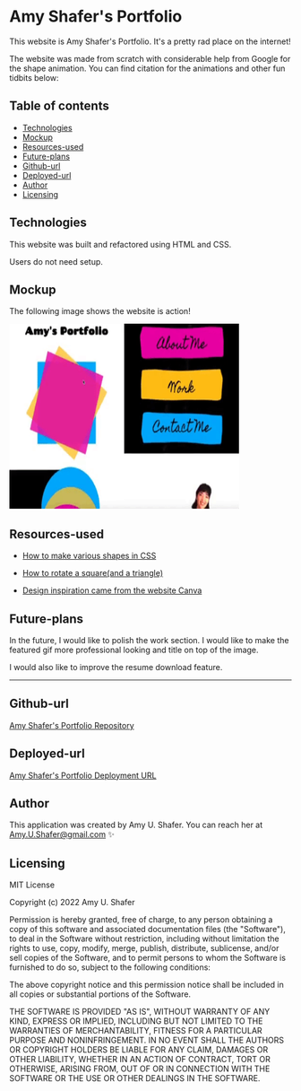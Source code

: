 
# Amy Shafer's Portfolio

This website is Amy Shafer's Portfolio. It's a pretty rad place on the internet!

The website was made from scratch with considerable help from Google for the shape animation. You can find citation for the animations and other fun tidbits below:

## Table of contents
* [Technologies](#technologies)
* [Mockup](#mockup)
* [Resources-used](#resources-used)
* [Future-plans](#future-plans)
* [Github-url](#github-url)
* [Deployed-url](#deployed-url)
* [Author](#author)
* [Licensing](#licensing)


## Technologies

This website was built and refactored using HTML and CSS.

Users do not need setup.

## Mockup

The following image shows the website is action!

<img src="./assets/images/ausPort.gif" width="410" height="330" alt="Amy Shafer's Portfolio"/>

## Resources-used

* <a href="https://css-tricks.com/the-shapes-of-css/" target="_blank_">How to make various shapes in CSS</a> 

* <a href="https://codepen.io/nwolke/pen/pvLjro" target="_blank_">How to rotate a square(and a triangle)</a> 

* <a href="https://www.canva.com/" target="_blank_">Design inspiration came from the website Canva</a> 

## Future-plans

In the future, I would like to polish the work section. I would like to make the featured gif more professional looking and title on top of the image.

I would also like to improve the resume download feature.

---

## Github-url
<a href="https://github.com/AmyShafer/Amy-U-Shafer-Portfolio" target="_blank"> Amy Shafer's Portfolio Repository </a> 

## Deployed-url
<a href="https://amyshafer.github.io/Amy-U-Shafer-Portfolio/" target="_blank"> Amy Shafer's Portfolio Deployment URL </a> 

## Author

This application was created by Amy U. Shafer. You can reach her at Amy.U.Shafer@gmail.com ✨


## Licensing 

MIT License

Copyright (c) 2022 Amy U. Shafer

Permission is hereby granted, free of charge, to any person obtaining a copy
of this software and associated documentation files (the "Software"), to deal
in the Software without restriction, including without limitation the rights
to use, copy, modify, merge, publish, distribute, sublicense, and/or sell
copies of the Software, and to permit persons to whom the Software is
furnished to do so, subject to the following conditions:

The above copyright notice and this permission notice shall be included in all
copies or substantial portions of the Software.

THE SOFTWARE IS PROVIDED "AS IS", WITHOUT WARRANTY OF ANY KIND, EXPRESS OR
IMPLIED, INCLUDING BUT NOT LIMITED TO THE WARRANTIES OF MERCHANTABILITY,
FITNESS FOR A PARTICULAR PURPOSE AND NONINFRINGEMENT. IN NO EVENT SHALL THE
AUTHORS OR COPYRIGHT HOLDERS BE LIABLE FOR ANY CLAIM, DAMAGES OR OTHER
LIABILITY, WHETHER IN AN ACTION OF CONTRACT, TORT OR OTHERWISE, ARISING FROM,
OUT OF OR IN CONNECTION WITH THE SOFTWARE OR THE USE OR OTHER DEALINGS IN THE
SOFTWARE.


